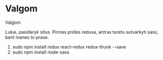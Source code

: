 # Valgom
Valgom
   
   Lukai, pasidaryk situs. Pirmas prides reduxa, antras turetu sutvarkyti sass, bent manes to prase.
   
   1. sudo npm install redux react-redux redux-thunk --save
   2. sudo npm install node-sass
